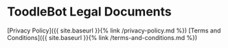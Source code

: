# ToodleBot Legal Documents
[Privacy Policy]({{ site.baseurl }}{% link /privacy-policy.md %})
[Terms and Conditions]({{ site.baseurl }}{% link /terms-and-conditions.md %})

